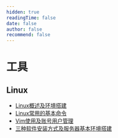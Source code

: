 ```yaml
---
hidden: true
readingTime: false
date: false
author: false
recommend: false
---
```

# 工具

## Linux

- [Linux概述及环境搭建](./Linux/Linux概述及环境搭建.md)
- [Linux常用的基本命令](./Linux/Linux常用的基本命令.md)
- [Vim使用及账号用户管理](./Linux/Vim使用及账号用户管理.md)
- [三种软件安装方式及服务器基本环境搭建](./Linux/三种软件安装方式及服务器基本环境搭建.md)
